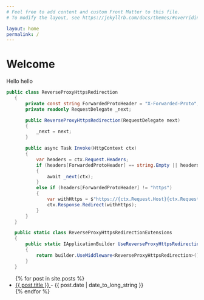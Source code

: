 ```yaml
---
# Feel free to add content and custom Front Matter to this file.
# To modify the layout, see https://jekyllrb.com/docs/themes/#overriding-theme-defaults

layout: home
permalink: /
---
```

 
 # Welcome  
 Hello hello

 ```csharp
 public class ReverseProxyHttpsRedirection
    {
        private const string ForwardedProtoHeader = "X-Forwarded-Proto";
        private readonly RequestDelegate _next;

        public ReverseProxyHttpsRedirection(RequestDelegate next)
        {
            _next = next;
        }

        public async Task Invoke(HttpContext ctx)
        {
            var headers = ctx.Request.Headers;
            if (headers[ForwardedProtoHeader] == string.Empty || headers[ForwardedProtoHeader] == "https")
            {
                await _next(ctx);
            }
            else if (headers[ForwardedProtoHeader] != "https")
            {
                var withHttps = $"https://{ctx.Request.Host}{ctx.Request.Path}{ctx.Request.QueryString}";
                ctx.Response.Redirect(withHttps);
            }
        }
    }

    public static class ReverseProxyHttpsRedirectionExtensions
    {
        public static IApplicationBuilder UseReverseProxyHttpsRedirection(this IApplicationBuilder builder)
        {
            return builder.UseMiddleware<ReverseProxyHttpsRedirection>();
        }
    }
 ```

<ul>
  {% for post in site.posts %}
    <li>
      <a href="{{ post.url }}">
        {{ post.title }}
      </a>
      - <time datetime="{{ post.date | date: "%Y-%m-%d" }}">{{ post.date | date_to_long_string }}</time>
    </li>
  {% endfor %}
</ul>